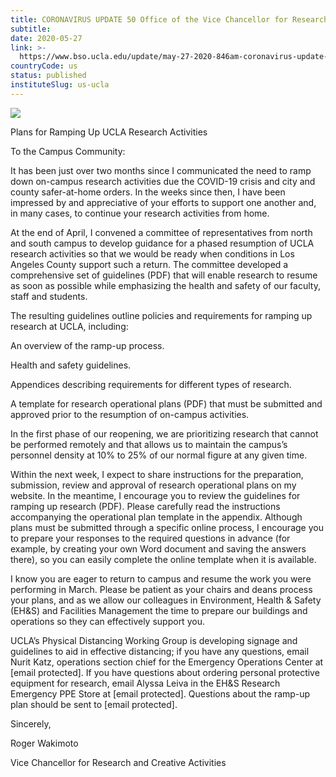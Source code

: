 ```yaml
---
title: CORONAVIRUS UPDATE 50 Office of the Vice Chancellor for Research and Creative Activities
subtitle: 
date: 2020-05-27
link: >-
  https://www.bso.ucla.edu/update/may-27-2020-846am-coronavirus-update-50-office-vice-chancellor-research-and-creative
countryCode: us
status: published
instituteSlug: us-ucla
---
```

![](https://www.bso.ucla.edu/sites/g/files/yaccgq1231/f/it-favico_64x64.png)

Plans for Ramping Up UCLA Research Activities

To the Campus Community:

It has been just over two months since I communicated the need to ramp down on-campus research activities due the COVID-19 crisis and city and county safer-at-home orders. In the weeks since then, I have been impressed by and appreciative of your efforts to support one another and, in many cases, to continue your research activities from home.

At the end of April, I convened a committee of representatives from north and south campus to develop guidance for a phased resumption of UCLA research activities so that we would be ready when conditions in Los Angeles County support such a return. The committee developed a comprehensive set of guidelines (PDF) that will enable research to resume as soon as possible while emphasizing the health and safety of our faculty, staff and students.

The resulting guidelines outline policies and requirements for ramping up research at UCLA, including:

An overview of the ramp-up process.

Health and safety guidelines.

Appendices describing requirements for different types of research.

A template for research operational plans (PDF) that must be submitted and approved prior to the resumption of on-campus activities.

In the first phase of our reopening, we are prioritizing research that cannot be performed remotely and that allows us to maintain the campus’s personnel density at 10% to 25% of our normal figure at any given time.

Within the next week, I expect to share instructions for the preparation, submission, review and approval of research operational plans on my website. In the meantime, I encourage you to review the guidelines for ramping up research (PDF). Please carefully read the instructions accompanying the operational plan template in the appendix. Although plans must be submitted through a specific online process, I encourage you to prepare your responses to the required questions in advance (for example, by creating your own Word document and saving the answers there), so you can easily complete the online template when it is available.

I know you are eager to return to campus and resume the work you were performing in March. Please be patient as your chairs and deans process your plans, and as we allow our colleagues in Environment, Health & Safety (EH&S) and Facilities Management the time to prepare our buildings and operations so they can effectively support you.

UCLA’s Physical Distancing Working Group is developing signage and guidelines to aid in effective distancing; if you have any questions, email Nurit Katz, operations section chief for the Emergency Operations Center at [email protected]. If you have questions about ordering personal protective equipment for research, email Alyssa Leiva in the EH&S Research Emergency PPE Store at [email protected]. Questions about the ramp-up plan should be sent to [email protected].

Sincerely,

Roger Wakimoto

Vice Chancellor for Research and Creative Activities